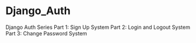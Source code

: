 # Django_Auth
Django Auth Series
Part 1: Sign Up System
Part 2: Login and Logout System
Part 3: Change Password System

